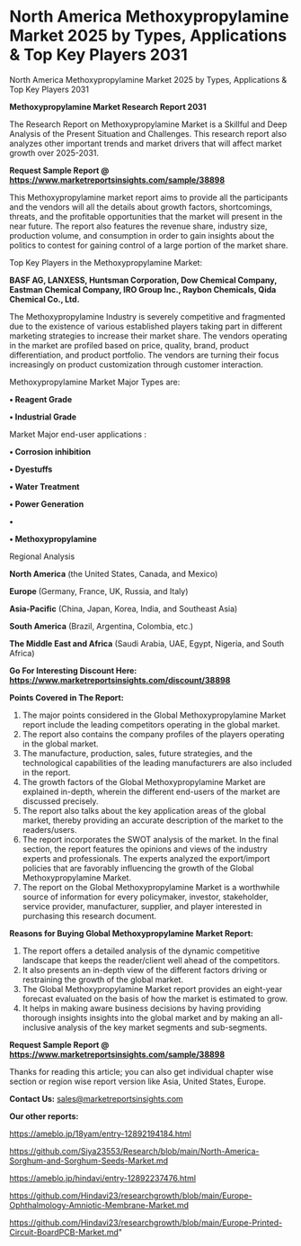 # North America Methoxypropylamine Market 2025 by Types, Applications & Top Key Players 2031
 North America Methoxypropylamine Market 2025 by Types, Applications & Top Key Players 2031

<strong>Methoxypropylamine Market Research Report 2031</strong>

The Research Report on Methoxypropylamine Market is a Skillful and Deep Analysis of the Present Situation and Challenges. This research report also analyzes other important trends and market drivers that will affect market growth over 2025-2031.

<strong>Request Sample Report @ <a href=https://www.marketreportsinsights.com/sample/38898>https://www.marketreportsinsights.com/sample/38898</a></strong>

This Methoxypropylamine market report aims to provide all the participants and the vendors will all the details about growth factors, shortcomings, threats, and the profitable opportunities that the market will present in the near future. The report also features the revenue share, industry size, production volume, and consumption in order to gain insights about the politics to contest for gaining control of a large portion of the market share.

Top Key Players in the Methoxypropylamine Market:

<strong>BASF AG, LANXESS, Huntsman Corporation, Dow Chemical Company, Eastman Chemical Company, IRO Group Inc., Raybon Chemicals, Qida Chemical Co., Ltd.</strong>

The Methoxypropylamine Industry is severely competitive and fragmented due to the existence of various established players taking part in different marketing strategies to increase their market share. The vendors operating in the market are profiled based on price, quality, brand, product differentiation, and product portfolio. The vendors are turning their focus increasingly on product customization through customer interaction.

Methoxypropylamine Market Major Types are:

<strong>•  Reagent Grade

•  Industrial Grade</strong>

Market Major end-user applications :

<strong>•  Corrosion inhibition

•  Dyestuffs

•  Water Treatment

•  Power Generation

•  

•  Methoxypropylamine</strong>

Regional Analysis

</u><strong><b>North America</b></strong> (the United States, Canada, and Mexico)

<strong><b>Europe </b></strong>(Germany, France, UK, Russia, and Italy)

<strong><b>Asia-Pacific</b></strong> (China, Japan, Korea, India, and Southeast Asia)

<strong><b>South America</b></strong> (Brazil, Argentina, Colombia, etc.)

<strong><b>The Middle East and Africa</b></strong> (Saudi Arabia, UAE, Egypt, Nigeria, and South Africa)

<strong>Go For Interesting Discount Here: <a href=https://www.marketreportsinsights.com/discount/38898>https://www.marketreportsinsights.com/discount/38898</a></strong>

<strong>Points Covered in The Report:</strong>
<ol>
  <li>The major points considered in the Global Methoxypropylamine Market report include the leading competitors operating in the global market.</li>
  <li>The report also contains the company profiles of the players operating in the global market.</li>
  <li>The manufacture, production, sales, future strategies, and the technological capabilities of the leading manufacturers are also included in the report.</li>
  <li>The growth factors of the Global Methoxypropylamine Market are explained in-depth, wherein the different end-users of the market are discussed precisely.</li>
  <li>The report also talks about the key application areas of the global market, thereby providing an accurate description of the market to the readers/users.</li>
  <li>The report incorporates the SWOT analysis of the market. In the final section, the report features the opinions and views of the industry experts and professionals. The experts analyzed the export/import policies that are favorably influencing the growth of the Global Methoxypropylamine Market.</li>
  <li>The report on the Global Methoxypropylamine Market is a worthwhile source of information for every policymaker, investor, stakeholder, service provider, manufacturer, supplier, and player interested in purchasing this research document.</li>
</ol>
<strong>Reasons for Buying Global Methoxypropylamine Market Report:</strong>

<ol>
  <li>The report offers a detailed analysis of the dynamic competitive landscape that keeps the reader/client well ahead of the competitors.</li>
  <li>It also presents an in-depth view of the different factors driving or restraining the growth of the global market.</li>
  <li>The Global Methoxypropylamine Market report provides an eight-year forecast evaluated on the basis of how the market is estimated to grow.</li>
  <li>It helps in making aware business decisions by having providing thorough insights insights into the global market and by making an all-inclusive analysis of the key market segments and sub-segments.</li>
</ol>
<strong>Request Sample Report @ <a href=https://www.marketreportsinsights.com/sample/38898>https://www.marketreportsinsights.com/sample/38898</a></strong>


Thanks for reading this article; you can also get individual chapter wise section or region wise report version like Asia, United States, Europe.

<strong>Contact Us:</strong>
sales@marketreportsinsights.com

<strong>Our other reports:</strong>

<a href=https://ameblo.jp/18yam/entry-12892194184.html>https://ameblo.jp/18yam/entry-12892194184.html</a>

<a href=https://github.com/Siya23553/Research/blob/main/North-America-Sorghum-and-Sorghum-Seeds-Market.md>https://github.com/Siya23553/Research/blob/main/North-America-Sorghum-and-Sorghum-Seeds-Market.md</a>

<a href=https://ameblo.jp/hindavi/entry-12892237476.html>https://ameblo.jp/hindavi/entry-12892237476.html</a>

<a href=https://github.com/Hindavi23/researchgrowth/blob/main/Europe-Ophthalmology-Amniotic-Membrane-Market.md>https://github.com/Hindavi23/researchgrowth/blob/main/Europe-Ophthalmology-Amniotic-Membrane-Market.md</a>

<a href=https://github.com/Hindavi23/researchgrowth/blob/main/Europe-Printed-Circuit-BoardPCB-Market.md>https://github.com/Hindavi23/researchgrowth/blob/main/Europe-Printed-Circuit-BoardPCB-Market.md</a>"
